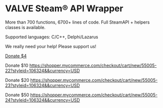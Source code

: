VALVE Steam® API Wrapper
==========================

More than 700 functions, 6700+ lines of code. Full SteamAPI + helpers classes is available.

Supported languages: C/C++, Delphi/Lazarus


We really need your help! Please support us!


<a href="https://shopper.mycommerce.com/checkout/cart/new/55005-21?styleid=106324&&currency=USD">Donate $4</a>

Donate $10
https://shopper.mycommerce.com/checkout/cart/new/55005-22?styleid=106324&&currency=USD

Donate $20
https://shopper.mycommerce.com/checkout/cart/new/55005-23?styleid=106324&&currency=USD

Donate $50
https://shopper.mycommerce.com/checkout/cart/new/55005-24?styleid=106324&&currency=USD


